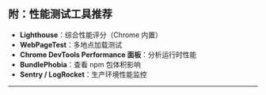 ## 附：性能测试工具推荐

- **Lighthouse**：综合性能评分（Chrome 内置）
- **WebPageTest**：多地点加载测试
- **Chrome DevTools Performance 面板**：分析运行时性能
- **BundlePhobia**：查看 npm 包体积影响
- **Sentry / LogRocket**：生产环境性能监控

---